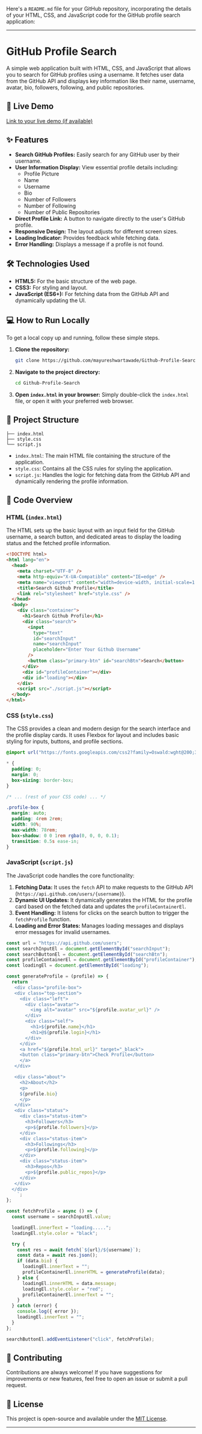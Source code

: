 Here's a `README.md` file for your GitHub repository, incorporating the details of your HTML, CSS, and JavaScript code for the GitHub profile search application:

-----

# GitHub Profile Search

A simple web application built with HTML, CSS, and JavaScript that allows you to search for GitHub profiles using a username. It fetches user data from the GitHub API and displays key information like their name, username, avatar, bio, followers, following, and public repositories.

## 🚀 Live Demo

[Link to your live demo (if available)](https://www.google.com/search?q=YOUR_LIVE_DEMO_URL_HERE)

## ✨ Features

  * **Search GitHub Profiles:** Easily search for any GitHub user by their username.
  * **User Information Display:** View essential profile details including:
      * Profile Picture
      * Name
      * Username
      * Bio
      * Number of Followers
      * Number of Following
      * Number of Public Repositories
  * **Direct Profile Link:** A button to navigate directly to the user's GitHub profile.
  * **Responsive Design:** The layout adjusts for different screen sizes.
  * **Loading Indicator:** Provides feedback while fetching data.
  * **Error Handling:** Displays a message if a profile is not found.

## 🛠️ Technologies Used

  * **HTML5:** For the basic structure of the web page.
  * **CSS3:** For styling and layout.
  * **JavaScript (ES6+):** For fetching data from the GitHub API and dynamically updating the UI.

## 💻 How to Run Locally

To get a local copy up and running, follow these simple steps.

1.  **Clone the repository:**

    ```bash
    git clone https://github.com/mayureshwartawade/Github-Profile-Search
    ```

2.  **Navigate to the project directory:**

    ```bash
    cd Github-Profile-Search
    ```

3.  **Open `index.html` in your browser:**
    Simply double-click the `index.html` file, or open it with your preferred web browser.

## 📂 Project Structure

```
├── index.html
├── style.css
└── script.js
```

  * `index.html`: The main HTML file containing the structure of the application.
  * `style.css`: Contains all the CSS rules for styling the application.
  * `script.js`: Handles the logic for fetching data from the GitHub API and dynamically rendering the profile information.

## 📄 Code Overview

### HTML (`index.html`)

The HTML sets up the basic layout with an input field for the GitHub username, a search button, and dedicated areas to display the loading status and the fetched profile information.

```html
<!DOCTYPE html>
<html lang="en">
  <head>
    <meta charset="UTF-8" />
    <meta http-equiv="X-UA-Compatible" content="IE=edge" />
    <meta name="viewport" content="width=device-width, initial-scale=1.0" />
    <title>Search Github Profile</title>
    <link rel="stylesheet" href="style.css" />
  </head>
  <body>
    <div class="container">
      <h1>Search Github Profile</h1>
      <div class="search">
        <input
          type="text"
          id="searchInput"
          name="searchInput"
          placeholder="Enter Your Github Username"
        />
        <button class="primary-btn" id="searchBtn">Search</button>
      </div>
      <div id="profileContainer"></div>
      <div id="loading"></div>
    </div>
    <script src="./script.js"></script>
  </body>
</html>
```

### CSS (`style.css`)

The CSS provides a clean and modern design for the search interface and the profile display cards. It uses Flexbox for layout and includes basic styling for inputs, buttons, and profile sections.

```css
@import url("https://fonts.googleapis.com/css2?family=Oswald:wght@200;300;400;500;600;700&display=swap");

* {
  padding: 0;
  margin: 0;
  box-sizing: border-box;
}

/* ... (rest of your CSS code) ... */

.profile-box {
  margin: auto;
  padding: 4rem 2rem;
  width: 90%;
  max-width: 78rem;
  box-shadow: 0 0 1rem rgba(0, 0, 0, 0.1);
  transition: 0.5s ease-in;
}

```

### JavaScript (`script.js`)

The JavaScript code handles the core functionality:

1.  **Fetching Data:** It uses the `fetch` API to make requests to the GitHub API (`https://api.github.com/users/{username}`).
2.  **Dynamic UI Updates:** It dynamically generates the HTML for the profile card based on the fetched data and updates the `profileContainerEl`.
3.  **Event Handling:** It listens for clicks on the search button to trigger the `fetchProfile` function.
4.  **Loading and Error States:** Manages loading messages and displays error messages for invalid usernames.

<!-- end list -->

```javascript
const url = "https://api.github.com/users";
const searchInputEl = document.getElementById("searchInput");
const searchButtonEl = document.getElementById("searchBtn");
const profileContainerEl = document.getElementById("profileContainer");
const loadingEl = document.getElementById("loading");

const generateProfile = (profile) => {
  return `
   <div class="profile-box">
   <div class="top-section">
     <div class="left">
       <div class="avatar">
         <img alt="avatar" src="${profile.avatar_url}" />
       </div>
       <div class="self">
         <h1>${profile.name}</h1>
         <h1>@${profile.login}</h1>
       </div>
     </div>
     <a href="${profile.html_url}" target="_black">
     <button class="primary-btn">Check Profile</button>
     </a>
   </div>

   <div class="about">
     <h2>About</h2>
     <p>
     ${profile.bio}
     </p>
   </div>
   <div class="status">
     <div class="status-item">
       <h3>Followers</h3>
       <p>${profile.followers}</p>
     </div>
     <div class="status-item">
       <h3>Followings</h3>
       <p>${profile.following}</p>
     </div>
     <div class="status-item">
       <h3>Repos</h3>
       <p>${profile.public_repos}</p>
     </div>
   </div>
  </div>
    `;
};

const fetchProfile = async () => {
  const username = searchInputEl.value;

  loadingEl.innerText = "loading.....";
  loadingEl.style.color = "black";

  try {
    const res = await fetch(`${url}/${username}`);
    const data = await res.json();
    if (data.bio) {
      loadingEl.innerText = "";
      profileContainerEl.innerHTML = generateProfile(data);
    } else {
      loadingEl.innerHTML = data.message;
      loadingEl.style.color = "red";
      profileContainerEl.innerText = "";
    }
  } catch (error) {
    console.log({ error });
    loadingEl.innerText = "";
  }
};

searchButtonEl.addEventListener("click", fetchProfile);
```

## 🤝 Contributing

Contributions are always welcome\! If you have suggestions for improvements or new features, feel free to open an issue or submit a pull request.

## 📄 License

This project is open-source and available under the [MIT License](https://www.google.com/search?q=LICENSE).

-----
